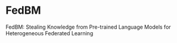 # FedBM
FedBM: Stealing Knowledge from Pre-trained Language Models for Heterogeneous Federated Learning
